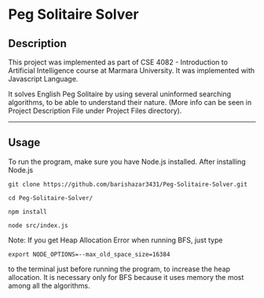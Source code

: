 # Peg Solitaire Solver

## Description

This project was implemented as part of CSE 4082 - Introduction to Artificial Intelligence course at Marmara University. It was implemented with Javascript Language.

It solves English Peg Solitaire by using several uninformed searching algorithms, to be able to understand their nature. (More info can be seen in Project Description File under Project Files directory).
___ 

## Usage

To run the program, make sure you have Node.js installed.
After installing Node.js 

```
git clone https://github.com/barishazar3431/Peg-Solitaire-Solver.git

cd Peg-Solitaire-Solver/

npm install

node src/index.js
```

Note: If you get Heap Allocation Error when running BFS, just type 
```
export NODE_OPTIONS=--max_old_space_size=16384
```
to the terminal just before running the program, to increase the heap allocation. It is necessary only for BFS because it uses memory the most among all the algorithms.